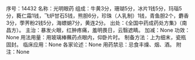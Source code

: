 序号：14432
名称：光明眼药
组成：牛黄3分，珊瑚5分，冰片1钱5分，玛瑙5分，蕤仁霜1钱，飞炉甘石5钱，熊胆6分，珍珠（人乳制）1钱，青鱼胆2个，麝香3分，荸荠粉2钱5分，海螵蛸7分，黄连2分。
出处：《全国中药成药处方集》（南昌方）。
主治：暴发火眼，红肿疼痛，羞明畏日，云翳遮睛。
加减：None
功效：None
用法用量：用玻璃棒蘸药点眼内，仰卧片时。
制备方法：上为细末，瓷瓶固封。
临床应用：None
各家论述：None
用药禁忌：忌食丰燥、烟、酒。
附注：None
